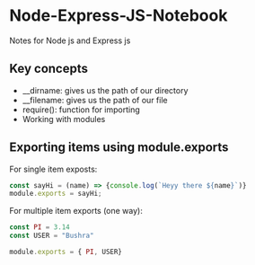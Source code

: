 # Node-Express-JS-Notebook
Notes for Node js and Express js

## Key concepts
* __dirname: gives us the path of our directory
* __filename: gives us the path of our file
* require(): function for importing
* Working with modules
  
## Exporting items using module.exports

For single item exposts:

```js
const sayHi = (name) => {console.log(`Heyy there ${name}`)}
module.exports = sayHi;
```
For multiple item exports (one way):

```js
const PI = 3.14
const USER = "Bushra"

module.exports = { PI, USER}
```

